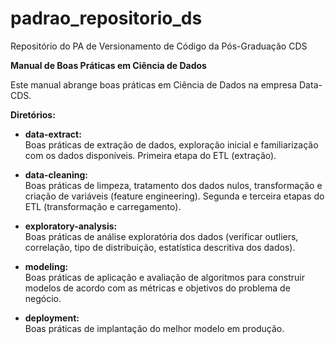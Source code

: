 # padrao_repositorio_ds
Repositório do PA de Versionamento de Código da Pós-Graduação CDS  

**Manual de Boas Práticas em Ciência de Dados**
 
Este manual abrange boas práticas em Ciência de Dados na empresa Data-CDS.

**Diretórios:** 

- **data-extract:**   
Boas práticas de extração de dados, exploração inicial e familiarização com os dados disponíveis.
Primeira etapa do ETL (extração).

- **data-cleaning:**   
Boas práticas de limpeza, tratamento dos dados nulos, transformação e criação de variáveis (feature engineering).
Segunda e terceira etapas do ETL (transformação e carregamento).

- **exploratory-analysis:**   
Boas práticas de análise exploratória dos dados (verificar outliers, correlação, tipo de distribuição, estatística 
descritiva dos dados).

- **modeling:**  
Boas práticas de aplicação e avaliação de algoritmos para construir modelos de acordo com as métricas e objetivos 
do problema de negócio.

- **deployment:**  
Boas práticas de implantação do melhor modelo em produção.
